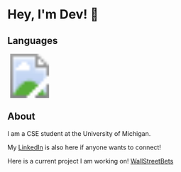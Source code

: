
<body>
    <h1>Hey, I'm Dev! 👋</h1>
    <h2>Languages</h2>
      <svg width="100" height="100">
        <image xlink:href="http://www.w3.org/2000/svg" width="100" height="100" />
        </svg>
    <h2>About</h2>
    <p>I am a CSE student at the University of Michigan.</p>
    <p> My <a href="https://www.linkedin.com/in/devmp" target="_blank">LinkedIn</a> is also here if anyone wants to connect!</p>
    <p>Here is a current project I am working on! <a href="https://github.com/anay-m/WallStreetBets-Website.git" target="_blank">WallStreetBets</a></p>
</body>


<!--
**devmpatel/devmpatel** is a ✨ _special_ ✨ repository because its `README.md` (this file) appears on your GitHub profile.

Here are some ideas to get you started:

- 🔭 I’m currently working on ...
- 🌱 I’m currently learning ...
- 👯 I’m looking to collaborate on ...
- 🤔 I’m looking for help with ...
- 💬 Ask me about ...
- 📫 How to reach me: ...
- 😄 Pronouns: ...
- ⚡ Fun fact: ...
-->
